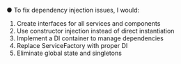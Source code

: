 ● To fix dependency injection issues, I would:

  1. Create interfaces for all services and components
  2. Use constructor injection instead of direct instantiation
  3. Implement a DI container to manage dependencies
  4. Replace ServiceFactory with proper DI
  5. Eliminate global state and singletons


